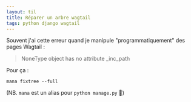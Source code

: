 ```yaml
---
layout: til
title: Réparer un arbre wagtail
tags: python django wagtail
---
```


Souvent j'ai cette erreur quand je manipule "programmatiquement" des pages Wagtail : 

> NoneType object has no attribute _inc_path

Pour ça :

```
mana fixtree --full
```


(NB. `mana` est un alias pour `python manage.py` 🧙)


